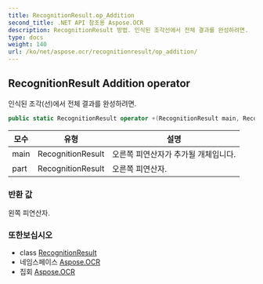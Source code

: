 ```yaml
---
title: RecognitionResult.op_Addition
second_title: .NET API 참조용 Aspose.OCR
description: RecognitionResult 방법. 인식된 조각선에서 전체 결과를 완성하려면.
type: docs
weight: 140
url: /ko/net/aspose.ocr/recognitionresult/op_addition/
---
```

## RecognitionResult Addition operator

인식된 조각(선)에서 전체 결과를 완성하려면.

```csharp
public static RecognitionResult operator +(RecognitionResult main, RecognitionResult part)
```

| 모수 | 유형 | 설명 |
| --- | --- | --- |
| main | RecognitionResult | 오른쪽 피연산자가 추가될 개체입니다. |
| part | RecognitionResult | 오른쪽 피연산자. |

### 반환 값

왼쪽 피연산자.

### 또한보십시오

* class [RecognitionResult](../)
* 네임스페이스 [Aspose.OCR](../../recognitionresult/)
* 집회 [Aspose.OCR](../../../)


